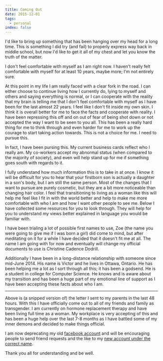 ```yaml
---
title: Coming Out
date: 2015-12-01
tags:
  - personal
index: false
---
```


I'd like to bring up something that has been hanging over my head for a
long time. This is something I did try (and fail) to properly express way
back in middle school, but now I'd like to get it all of my chest and let
you know the truth of the matter.

I don't feel comfortable with myself as I am right now. I haven't really
felt comfortable with myself for at least 10 years, maybe more; I'm not
entirely sure.

At this point in my life I am really faced with a clear fork in the road.
I can either choose to continue living how I currently do, lying to myself
and others and saying everything is normal, or I can cooperate with the
reality that my brain is telling me that I don't feel comfortable with
myself as I have been for the last almost 22 years. I feel like I don't fit
inside my own skin. I think it is overall better for me to face the facts
and cooperate with reality. I have been repressing this off and on out of
fear of being shot down or not accepted the way I want to be seen to you
all. This has been a really hard thing for me to think through and even
harder for me to work up the courage to start taking action towards. This
is not a choice for me. I need to pursue this.

In fact, I have been pursing this. My current business cards reflect who
I really am. My co-workers accept my abnormal status (when compared to the
majority of society), and even will help stand up for me if something goes
south with regards to it.

I fully understand how much information this is to take in at once. I know
it will be difficult for you to hear that your firstborn son is actually a
daughter in a son's body, but I am still the same person. Most of the
changes that I want to pursue are purely cosmetic, but they are a bit more
noticeable than changing hair color. I feel that transitioning to living
as a woman like this will help me feel like I fit in with the world better
and help to make me more comfortable with who I am and how I want other
people to see me. Below I have collected some resources for you to look
through. They will help for you to understand my views better explained
in language you would be familiar with.

I have been trialing a lot of possible first names to use, Zoe (the name
you were going to give me if I was born a girl) did come to mind, but after
meditating on it for a while I have decided that it doesn't fit me at all.
The name I am going with for now and eventually will change my official
documents to use is Christine Cadence Dodrill.

Additionally I have been in a long-distance relationship with someone
since mid-June 2014. His name is Victor and he lives in Ottawa, Ontario.
He has been helping me a lot as I sort through all this; it has been a
godsend. He is a student in college for Computer Science. He knows and is
aware about my transition and has been a huge part of my emotional line
of support as I have been accepting these facts about who I am.

---

Above is (a snipped version of) the letter I sent to my parents in the
last 48 hours. With this I have officially come out to all of my friends
and family as transgender. I am currently on hormone replacement therapy
and have been living full time as a woman. My workplace is very accepting
of this and has been a huge help over the last 7-8 months as I have
battled some of my inner demons and decided to make things official.

I am now deprecating my old [facebook account](https://facebook.com/shadowh511)
and will be encouraging people to send friend requests and the like to my
[new account under the correct name](https://www.facebook.com/chrissycade1337).

Thank you all for understanding and be well.

